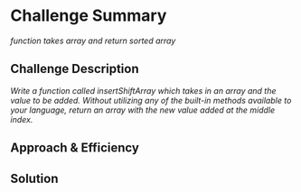 # Challenge Summary
*function takes array and return sorted array*

## Challenge Description
*Write a function called insertShiftArray which takes in an array and the value to be added. Without utilizing any of the built-in methods available to your language, return an array with the new value added at the middle index.*
## Approach & Efficiency
<!-- What approach did you take? Why? What is the Big O space/time for this approach? -->

## Solution
<!-- Embedded whiteboard image -->